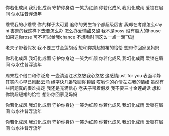 你若化成风
我幻化成雨
守护你身边
一笑为红颜
你若化成风
我幻化成雨
爱锁在眉间
似水往昔浮流年

乖乖我的小乖乖
你的样子太可爱
追你的男生每个都超级厉害
我却在考虑怎么say hi
害羞的我这样下去要怎么办
怎么办爱情甜又酸
我不是boss
没有超大的house
如果送你rose
可不可以给我chance
不想看时间这么一点一滴飞逝

老夫子带着假发
我不要三寸金莲胡话
想和你跳超短裙的恰恰
想带你回家见妈妈

你若化成风
我幻化成雨
守护你身边
一笑为红颜
你若化成风
我幻化成雨
爱锁在眉间
似水往昔浮流年

周末找个借口和你泛舟
一壶清酒江水悠悠我心悠悠
这感情just for you
表面平静其实内心早已风起云涌
缘字诀几番轮回你锁眉
哎哟你的心情左右我的情绪
虽然有些问题真的很难搞定
我还是充满信心
老夫子带着假发
我不要三寸金莲胡话
想和你跳超短裙的恰恰
想带你回家见妈妈

你若化成风
我幻化成雨
守护你身边
一笑为红颜
你若化成风
我幻化成雨
爱锁在眉间
似水往昔浮流年

你若化成风
我幻化成雨
守护你身边
一笑为红颜
你若化成风
我幻化成雨
爱锁在眉间
似水往昔浮流年